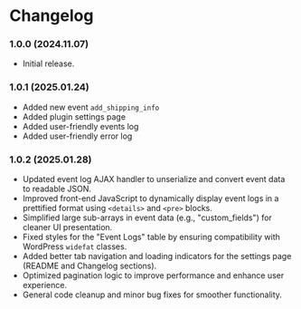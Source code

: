 # Changelog

### 1.0.0 (2024.11.07)
- Initial release.

### 1.0.1 (2025.01.24)
- Added new event `add_shipping_info`
- Added plugin settings page
- Added user-friendly events log
- Added user-friendly error log

### 1.0.2 (2025.01.28)
- Updated event log AJAX handler to unserialize and convert event data to readable JSON.
- Improved front-end JavaScript to dynamically display event logs in a prettified format using `<details>` and `<pre>` blocks.
- Simplified large sub-arrays in event data (e.g., "custom_fields") for cleaner UI presentation.
- Fixed styles for the "Event Logs" table by ensuring compatibility with WordPress `widefat` classes.
- Added better tab navigation and loading indicators for the settings page (README and Changelog sections).
- Optimized pagination logic to improve performance and enhance user experience.
- General code cleanup and minor bug fixes for smoother functionality.